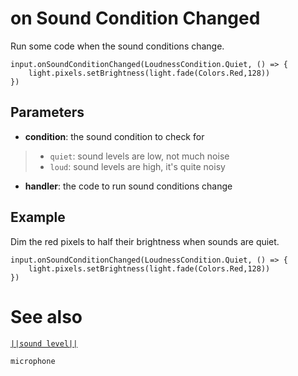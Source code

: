 # on Sound Condition Changed

Run some code when the sound conditions change.

```sig
input.onSoundConditionChanged(LoudnessCondition.Quiet, () => {
	light.pixels.setBrightness(light.fade(Colors.Red,128))
})
```

## Parameters

* **condition**: the sound condition to check for
>  * ``quiet``: sound levels are low, not much noise
>  * ``loud``: sound levels are high, it's quite noisy
* **handler**: the code to run sound conditions change

## Example

Dim the red pixels to half their brightness when sounds are quiet.

```blocks
input.onSoundConditionChanged(LoudnessCondition.Quiet, () => {
	light.pixels.setBrightness(light.fade(Colors.Red,128))
})
```
# See also

[``||sound level||``](/reference/input/sound-level)

```package
microphone
```